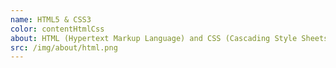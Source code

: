 ```yaml
---
name: HTML5 & CSS3
color: contentHtmlCss
about: HTML (Hypertext Markup Language) and CSS (Cascading Style Sheets), are the backbone of all front end web development products.
src: /img/about/html.png
---
```

